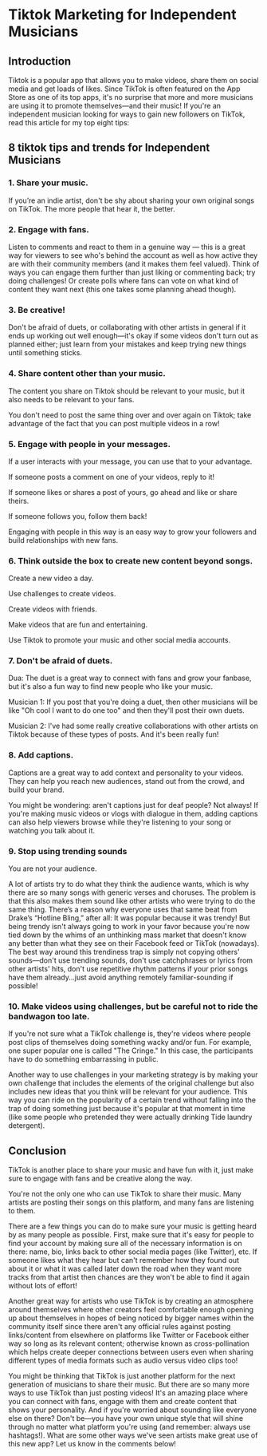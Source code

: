 # Tiktok Marketing for Independent Musicians

## Introduction

Tiktok is a popular app that allows you to make videos, share them on social media and get loads of likes. Since TikTok is often featured on the App Store as one of its top apps, it's no surprise that more and more musicians are using it to promote themselves—and their music! If you're an independent musician looking for ways to gain new followers on TikTok, read this article for my top eight tips:

## 8 tiktok tips and trends for Independent Musicians

### 1. Share your music.

If you’re an indie artist, don't be shy about sharing your own original songs on TikTok. The more people that hear it, the better.

### 2. Engage with fans.

Listen to comments and react to them in a genuine way — this is a great way for viewers to see who's behind the account as well as how active they are with their community members (and it makes them feel valued). Think of ways you can engage them further than just liking or commenting back; try doing challenges! Or create polls where fans can vote on what kind of content they want next (this one takes some planning ahead though).

### 3. Be creative!

Don't be afraid of duets, or collaborating with other artists in general if it ends up working out well enough—it's okay if some videos don't turn out as planned either; just learn from your mistakes and keep trying new things until something sticks.

### 4. Share content other than your music.

The content you share on Tiktok should be relevant to your music, but it also needs to be relevant to your fans.

You don't need to post the same thing over and over again on Tiktok; take advantage of the fact that you can post multiple videos in a row!

### 5. Engage with people in your messages.

If a user interacts with your message, you can use that to your advantage.

If someone posts a comment on one of your videos, reply to it!

If someone likes or shares a post of yours, go ahead and like or share theirs.

If someone follows you, follow them back!

Engaging with people in this way is an easy way to grow your followers and build relationships with new fans.

### 6. Think outside the box to create new content beyond songs.

Create a new video a day.

Use challenges to create videos.

Create videos with friends.

Make videos that are fun and entertaining.

Use Tiktok to promote your music and other social media accounts.

### 7. Don't be afraid of duets.

Dua: The duet is a great way to connect with fans and grow your fanbase, but it's also a fun way to find new people who like your music.

Musician 1: If you post that you're doing a duet, then other musicians will be like "Oh cool I want to do one too" and then they'll post their own duets.

Musician 2: I've had some really creative collaborations with other artists on Tiktok because of these types of posts. And it's been really fun!

### 8. Add captions.

Captions are a great way to add context and personality to your videos. They can help you reach new audiences, stand out from the crowd, and build your brand.

You might be wondering: aren't captions just for deaf people? Not always! If you're making music videos or vlogs with dialogue in them, adding captions can also help viewers browse while they're listening to your song or watching you talk about it.

### 9. Stop using trending sounds

You are not your audience.

A lot of artists try to do what they think the audience wants, which is why there are so many songs with generic verses and choruses. The problem is that this also makes them sound like other artists who were trying to do the same thing. There’s a reason why everyone uses that same beat from Drake’s “Hotline Bling,” after all: It was popular because it was trendy! But being trendy isn't always going to work in your favor because you're now tied down by the whims of an unthinking mass market that doesn't know any better than what they see on their Facebook feed or TikTok (nowadays). The best way around this trendiness trap is simply not copying others' sounds—don't use trending sounds, don't use catchphrases or lyrics from other artists' hits, don't use repetitive rhythm patterns if your prior songs have them already...just avoid anything remotely familiar-sounding if possible!

### 10. Make videos using challenges, but be careful not to ride the bandwagon too late.

If you're not sure what a TikTok challenge is, they're videos where people post clips of themselves doing something wacky and/or fun. For example, one super popular one is called "The Cringe." In this case, the participants have to do something embarrassing in public.

Another way to use challenges in your marketing strategy is by making your own challenge that includes the elements of the original challenge but also includes new ideas that you think will be relevant for your audience. This way you can ride on the popularity of a certain trend without falling into the trap of doing something just because it's popular at that moment in time (like some people who pretended they were actually drinking Tide laundry detergent).

## Conclusion

TikTok is another place to share your music and have fun with it, just make sure to engage with fans and be creative along the way.

You're not the only one who can use TikTok to share their music. Many artists are posting their songs on this platform, and many fans are listening to them.

There are a few things you can do to make sure your music is getting heard by as many people as possible. First, make sure that it's easy for people to find your account by making sure all of the necessary information is on there: name, bio, links back to other social media pages (like Twitter), etc. If someone likes what they hear but can't remember how they found out about it or what it was called later down the road when they want more tracks from that artist then chances are they won't be able to find it again without lots of effort!

Another great way for artists who use TikTok is by creating an atmosphere around themselves where other creators feel comfortable enough opening up about themselves in hopes of being noticed by bigger names within the community itself since there aren't any official rules against posting links/content from elsewhere on platforms like Twitter or Facebook either way so long as its relevant content; otherwise known as cross-pollination which helps create deeper connections between users even when sharing different types of media formats such as audio versus video clips too!

You might be thinking that TikTok is just another platform for the next generation of musicians to share their music. But there are so many more ways to use TikTok than just posting videos! It's an amazing place where you can connect with fans, engage with them and create content that shows your personality. And if you're worried about sounding like everyone else on there? Don't be—you have your own unique style that will shine through no matter what platform you're using (and remember: always use hashtags!). What are some other ways we've seen artists make great use of this new app? Let us know in the comments below!
